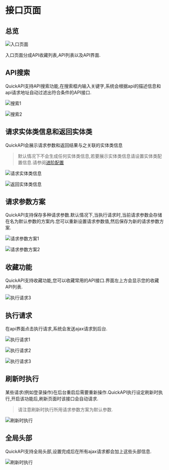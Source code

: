 # 接口页面

## 总览

![入口页面](../image/page.png)

入口页面分成API收藏列表,API列表以及API界面.

## API搜索

QuickAPI支持API搜索功能,在搜索框内输入关键字,系统会根据api的描述信息和api请求地址自动过滤出符合条件的API接口.

![搜索1](../image/search1.png)

![搜索2](../image/search2.png)

## 请求实体类信息和返回实体类

QuickAPI会展示请求参数和返回结果与之关联的实体类信息

> 默认情况下不会生成任何实体类信息,若要展示实体类信息请设置实体类配置信息.请参阅[进阶配置](./option.md)

![请求实体类信息](../image/requestEntity.png)

![返回实体类信息](../image/returnEntity.png)

## 请求参数方案

QuickAPI支持保存多种请求参数.默认情况下,当执行请求时,当前请求参数会存储在名为默认参数的方案内.您可以重新设置请求参数值,然后保存为新的请求参数方案.

![请求参数方案1](../image/parameterCase1.png)

![请求参数方案2](../image/parameterCase2.png)

## 收藏功能

QuickAPI支持收藏功能,您可以收藏常用的API接口.界面左上方会显示您的收藏API列表.

![执行请求3](../image/collect.png)

## 执行请求

在api界面点击执行请求,系统会发送ajax请求到后台.

![执行请求1](../image/execute1.png)

![执行请求2](../image/execute2.png)

![执行请求3](../image/execute3.png)

## 刷新时执行

某些请求(例如登录操作)在后台重启后需要重新操作.QuickAPI执行设定刷新时执行,开启该功能后,刷新页面时该接口会自动请求.

> 请注意刷新时执行所用请求参数方案为默认参数.

![刷新时执行](../image/executeOnRefresh.png)

## 全局头部

QuickAPI支持全局头部,设置完成后在所有ajax请求都会加上这些头部信息.

![刷新时执行](../image/globalHeader.png)